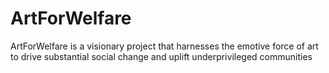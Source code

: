 # ArtForWelfare
ArtForWelfare is a visionary project that harnesses the emotive force of art to drive substantial social change and uplift underprivileged communities
